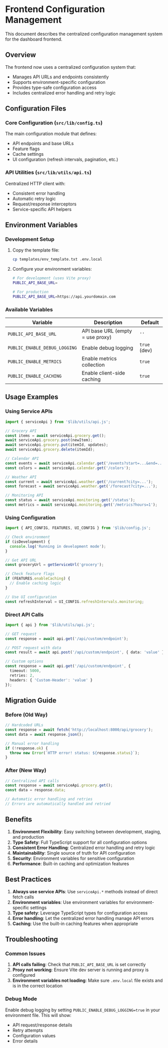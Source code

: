 # Frontend Configuration Management

This document describes the centralized configuration management system for the dashboard frontend.

## Overview

The frontend now uses a centralized configuration system that:

- Manages API URLs and endpoints consistently
- Supports environment-specific configuration
- Provides type-safe configuration access
- Includes centralized error handling and retry logic

## Configuration Files

### Core Configuration (`src/lib/config.ts`)

The main configuration module that defines:

- API endpoints and base URLs
- Feature flags
- Cache settings
- UI configuration (refresh intervals, pagination, etc.)

### API Utilities (`src/lib/utils/api.ts`)

Centralized HTTP client with:

- Consistent error handling
- Automatic retry logic
- Request/response interceptors
- Service-specific API helpers

## Environment Variables

### Development Setup

1. Copy the template file:

   ```bash
   cp templates/env_template.txt .env.local
   ```

2. Configure your environment variables:

   ```bash
   # For development (uses Vite proxy)
   PUBLIC_API_BASE_URL=
   
   # For production
   PUBLIC_API_BASE_URL=https://api.yourdomain.com
   ```

### Available Variables

| Variable | Description | Default |
|----------|-------------|---------|
| `PUBLIC_API_BASE_URL` | API base URL (empty = use proxy) | `''` |
| `PUBLIC_ENABLE_DEBUG_LOGGING` | Enable debug logging | `true` (dev) |
| `PUBLIC_ENABLE_METRICS` | Enable metrics collection | `true` |
| `PUBLIC_ENABLE_CACHING` | Enable client-side caching | `true` |

## Usage Examples

### Using Service APIs

```typescript
import { serviceApi } from '$lib/utils/api.js';

// Grocery API
const items = await serviceApi.grocery.get();
await serviceApi.grocery.post(newItem);
await serviceApi.grocery.put(itemId, updates);
await serviceApi.grocery.delete(itemId);

// Calendar API
const events = await serviceApi.calendar.get('/events?start=...&end=...');
const colors = await serviceApi.calendar.get('/colors');

// Weather API
const current = await serviceApi.weather.get('/current?city=...');
const forecast = await serviceApi.weather.get('/forecast?city=...');

// Monitoring API
const status = await serviceApi.monitoring.get('/status');
const metrics = await serviceApi.monitoring.get('/metrics?hours=1');
```

### Using Configuration

```typescript
import { API_CONFIG, FEATURES, UI_CONFIG } from '$lib/config.js';

// Check environment
if (isDevelopment) {
  console.log('Running in development mode');
}

// Get API URL
const groceryUrl = getServiceUrl('grocery');

// Check feature flags
if (FEATURES.enableCaching) {
  // Enable caching logic
}

// Use UI configuration
const refreshInterval = UI_CONFIG.refreshIntervals.monitoring;
```

### Direct API Calls

```typescript
import { api } from '$lib/utils/api.js';

// GET request
const response = await api.get('/api/custom/endpoint');

// POST request with data
const result = await api.post('/api/custom/endpoint', { data: 'value' });

// Custom options
const response = await api.get('/api/custom/endpoint', {
  timeout: 5000,
  retries: 2,
  headers: { 'Custom-Header': 'value' }
});
```

## Migration Guide

### Before (Old Way)

```typescript
// Hardcoded URLs
const response = await fetch('http://localhost:8000/api/grocery');
const data = await response.json();

// Manual error handling
if (!response.ok) {
  throw new Error(`HTTP error! status: ${response.status}`);
}
```

### After (New Way)

```typescript
// Centralized API calls
const response = await serviceApi.grocery.get();
const data = response.data;

// Automatic error handling and retries
// Errors are automatically handled and retried
```

## Benefits

1. **Environment Flexibility**: Easy switching between development, staging, and production
2. **Type Safety**: Full TypeScript support for all configuration options
3. **Consistent Error Handling**: Centralized error handling and retry logic
4. **Maintainability**: Single source of truth for API configuration
5. **Security**: Environment variables for sensitive configuration
6. **Performance**: Built-in caching and optimization features

## Best Practices

1. **Always use service APIs**: Use `serviceApi.*` methods instead of direct fetch calls
2. **Environment variables**: Use environment variables for environment-specific settings
3. **Type safety**: Leverage TypeScript types for configuration access
4. **Error handling**: Let the centralized error handling manage API errors
5. **Caching**: Use the built-in caching features when appropriate

## Troubleshooting

### Common Issues

1. **API calls failing**: Check that `PUBLIC_API_BASE_URL` is set correctly
2. **Proxy not working**: Ensure Vite dev server is running and proxy is configured
3. **Environment variables not loading**: Make sure `.env.local` file exists and is in the correct location

### Debug Mode

Enable debug logging by setting `PUBLIC_ENABLE_DEBUG_LOGGING=true` in your environment file. This will show:

- API request/response details
- Retry attempts
- Configuration values
- Error details
